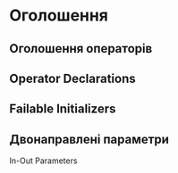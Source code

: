 # Оголошення

## Оголошення операторів

## Operator Declarations

## Failable Initializers

## Двонаправлені параметри

In-Out Parameters

